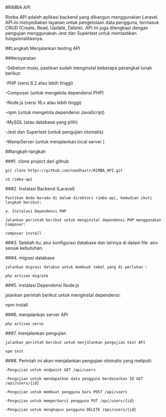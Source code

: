 #RIMBA API

Rimba API adalah aplikasi backend yang dibangun menggunakan Laravel. API ini menyediakan layanan untuk pengelolaan data pengguna, termasuk CRUD (Create, Read, Update, Delete). API ini juga dilengkapi dengan pengujian menggunakan Jest dan Supertest untuk memastikan fungsionalitasnya.

##Langkah Menjalankan testing API

###ersyaratan

-Sebelum mulai, pastikan sudah menginstal beberapa perangkat lunak berikut:

-PHP (versi 8.2 atau lebih tinggi)

-Composer (untuk mengelola dependensi PHP)

-Node.js (versi 16.x atau lebih tinggi)

-npm (untuk mengelola dependensi JavaScript)

-MySQL (atau database yang pilih)

-Jest dan Supertest (untuk pengujian otomatis)

-WampServer (untuk menjalankan local server )


##langkah-langkah

###1. clone project dari github 

    git clone https://github.com/nandhastr/RIMBA_API.git

    cd rimba-api

###2. Instalasi Backend (Laravel)

    Pastikan Anda berada di dalam direktori rimba-api, kemudian ikuti langkah berikut:

    a. Instalasi Dependensi PHP

    Jalankan perintah berikut untuk menginstal dependensi PHP menggunakan Composer:

    composer install

###3. Setelah itu, atur konfigurasi database dan lainnya di dalam file .env sesuai kebutuhan.

###4. migrasi database

    jalankan migrasi databse untuk membuat tabel yang di perlukan :

    php artisan migrate

###5. Instalasi Dependensi Node.js

   jalankan perintah berikut untuk menginstal dependensi:

   npm install

###6. menjalankan server API

    php artisan serve

###7. menjalankan pengujian 

    jalankan perintah berikut untuk menjalankan pengujian test API

    npm test

###8. Perintah ini akan menjalankan pengujian otomatis yang meliputi:

    -Pengujian untuk endpoint GET /api/users

    -Pengujian untuk mendapatkan data pengguna berdasarkan ID GET /api/users/{id}

    -Pengujian untuk membuat pengguna baru POST /api/users

    -Pengujian untuk memperbarui pengguna PUT /api/users/{id}

    -Pengujian untuk menghapus pengguna DELETE /api/users/{id}